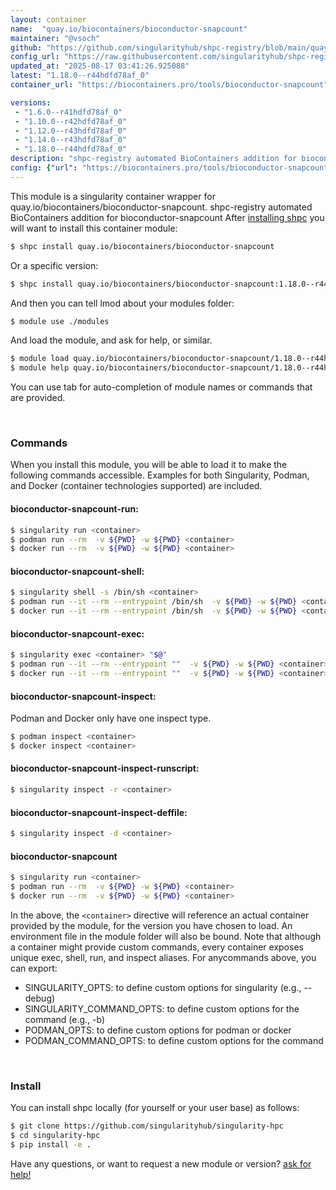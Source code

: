 ```yaml
---
layout: container
name:  "quay.io/biocontainers/bioconductor-snapcount"
maintainer: "@vsoch"
github: "https://github.com/singularityhub/shpc-registry/blob/main/quay.io/biocontainers/bioconductor-snapcount/container.yaml"
config_url: "https://raw.githubusercontent.com/singularityhub/shpc-registry/main/quay.io/biocontainers/bioconductor-snapcount/container.yaml"
updated_at: "2025-08-17 03:41:26.925088"
latest: "1.18.0--r44hdfd78af_0"
container_url: "https://biocontainers.pro/tools/bioconductor-snapcount"

versions:
 - "1.6.0--r41hdfd78af_0"
 - "1.10.0--r42hdfd78af_0"
 - "1.12.0--r43hdfd78af_0"
 - "1.14.0--r43hdfd78af_0"
 - "1.18.0--r44hdfd78af_0"
description: "shpc-registry automated BioContainers addition for bioconductor-snapcount"
config: {"url": "https://biocontainers.pro/tools/bioconductor-snapcount", "maintainer": "@vsoch", "description": "shpc-registry automated BioContainers addition for bioconductor-snapcount", "latest": {"1.18.0--r44hdfd78af_0": "sha256:dc6ebd70d8e022f586e3626a614e83a3cbebd6b0ac3755bc73418ff5e8041d1a"}, "tags": {"1.6.0--r41hdfd78af_0": "sha256:5e39dd10e3d117d1ef47ee28bd452bb8672c6058bb4e4164d978bc5e662abcad", "1.10.0--r42hdfd78af_0": "sha256:408bdf0b4473f499f87e66305aff5e3996c0de13e48d8888793361b6f6722a15", "1.12.0--r43hdfd78af_0": "sha256:8a8c4bc800741d0240ec13dbd5ca080052d3ea14ce995f028cc22bd5d2aabffb", "1.14.0--r43hdfd78af_0": "sha256:8c204f4a79f9e95a62f6bcf01ffe254efb8794c013666f62025cdec46b95a0b8", "1.18.0--r44hdfd78af_0": "sha256:dc6ebd70d8e022f586e3626a614e83a3cbebd6b0ac3755bc73418ff5e8041d1a"}, "docker": "quay.io/biocontainers/bioconductor-snapcount"}
---
```


This module is a singularity container wrapper for quay.io/biocontainers/bioconductor-snapcount.
shpc-registry automated BioContainers addition for bioconductor-snapcount
After [installing shpc](#install) you will want to install this container module:


```bash
$ shpc install quay.io/biocontainers/bioconductor-snapcount
```

Or a specific version:

```bash
$ shpc install quay.io/biocontainers/bioconductor-snapcount:1.18.0--r44hdfd78af_0
```

And then you can tell lmod about your modules folder:

```bash
$ module use ./modules
```

And load the module, and ask for help, or similar.

```bash
$ module load quay.io/biocontainers/bioconductor-snapcount/1.18.0--r44hdfd78af_0
$ module help quay.io/biocontainers/bioconductor-snapcount/1.18.0--r44hdfd78af_0
```

You can use tab for auto-completion of module names or commands that are provided.

<br>

### Commands

When you install this module, you will be able to load it to make the following commands accessible.
Examples for both Singularity, Podman, and Docker (container technologies supported) are included.

#### bioconductor-snapcount-run:

```bash
$ singularity run <container>
$ podman run --rm  -v ${PWD} -w ${PWD} <container>
$ docker run --rm  -v ${PWD} -w ${PWD} <container>
```

#### bioconductor-snapcount-shell:

```bash
$ singularity shell -s /bin/sh <container>
$ podman run --it --rm --entrypoint /bin/sh  -v ${PWD} -w ${PWD} <container>
$ docker run --it --rm --entrypoint /bin/sh  -v ${PWD} -w ${PWD} <container>
```

#### bioconductor-snapcount-exec:

```bash
$ singularity exec <container> "$@"
$ podman run --it --rm --entrypoint ""  -v ${PWD} -w ${PWD} <container> "$@"
$ docker run --it --rm --entrypoint ""  -v ${PWD} -w ${PWD} <container> "$@"
```

#### bioconductor-snapcount-inspect:

Podman and Docker only have one inspect type.

```bash
$ podman inspect <container>
$ docker inspect <container>
```

#### bioconductor-snapcount-inspect-runscript:

```bash
$ singularity inspect -r <container>
```

#### bioconductor-snapcount-inspect-deffile:

```bash
$ singularity inspect -d <container>
```



#### bioconductor-snapcount

```bash
$ singularity run <container>
$ podman run --rm  -v ${PWD} -w ${PWD} <container>
$ docker run --rm  -v ${PWD} -w ${PWD} <container>
```


In the above, the `<container>` directive will reference an actual container provided
by the module, for the version you have chosen to load. An environment file in the
module folder will also be bound. Note that although a container
might provide custom commands, every container exposes unique exec, shell, run, and
inspect aliases. For anycommands above, you can export:

 - SINGULARITY_OPTS: to define custom options for singularity (e.g., --debug)
 - SINGULARITY_COMMAND_OPTS: to define custom options for the command (e.g., -b)
 - PODMAN_OPTS: to define custom options for podman or docker
 - PODMAN_COMMAND_OPTS: to define custom options for the command

<br>

### Install

You can install shpc locally (for yourself or your user base) as follows:

```bash
$ git clone https://github.com/singularityhub/singularity-hpc
$ cd singularity-hpc
$ pip install -e .
```

Have any questions, or want to request a new module or version? [ask for help!](https://github.com/singularityhub/singularity-hpc/issues)